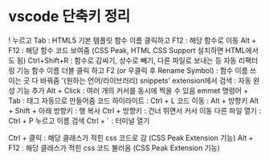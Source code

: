 
<h1>vscode 단축키 정리  </h1>
! 누르고 Tab : HTML5 기본 템플릿
함수 이름 클릭하고 F12 : 해당 함수로 이동  
Alt + F12 : 해당 함수 코드 보여줌 (CSS Peak, HTML CSS Support 설치하면 HTML에서도 됨)  
Ctrl+Shift+R : 함수로 감싸기, 상수로 빼기, 다른 파일로 보내는 등 자동 리팩터링 기능  
함수 이름 더블 클릭 하고 F2 (or 우클릭 후 Rename Symbol) : 함수 이름 쓰이는 곳 다 바꿔줌  
'(원하는 언어/라이브러리) snippets' extension에서 검색 : 자동 완성 기능 추가  
Alt + Click : 여러 개의 커서를 동시에 찍을 수 있음  
emmet 명령어 + Tab : 태그 자동으로 만들어줌  
코드 하이라이트 : Ctrl + L  
코드 이동 : Alt + 방향키  
Alt + Shift + 아래 방향키 : 행 복사  
Ctrl + 방향키 : 건너 뛰면서 커서 이동  
다른 파일 열기 : Ctrl + P 누르고 이름 검색  
Ctrl + ` : 터미널 열기

Ctrl + 클릭 : 해당 클래스가 적힌 css 코드로 감 (CSS Peak Extension 기능)
Alt + F12 : 해당 클래스가 적힌 css 코드 불러옴 (CSS Peak Extension 기능)


